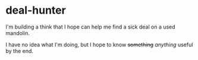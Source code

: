 # deal-hunter

I'm building a think that I hope can help me find a sick deal on a used mandolin.

I have no idea what I'm doing, but I hope to know ~~something~~ _anything_ useful by the end.
